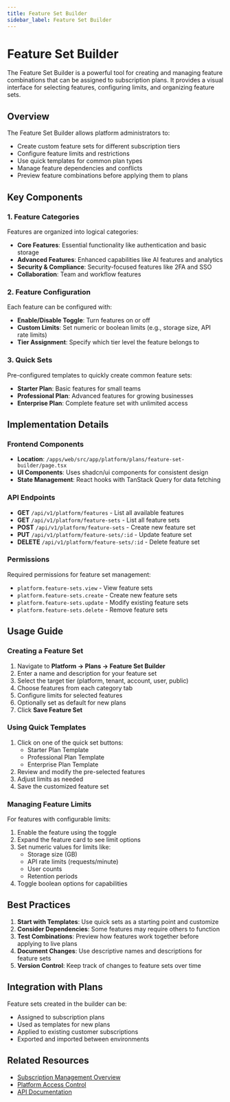 ```yaml
---
title: Feature Set Builder
sidebar_label: Feature Set Builder
---
```


# Feature Set Builder

The Feature Set Builder is a powerful tool for creating and managing feature combinations that can be assigned to subscription plans. It provides a visual interface for selecting features, configuring limits, and organizing feature sets.

## Overview

The Feature Set Builder allows platform administrators to:
- Create custom feature sets for different subscription tiers
- Configure feature limits and restrictions
- Use quick templates for common plan types
- Manage feature dependencies and conflicts
- Preview feature combinations before applying them to plans

## Key Components

### 1. Feature Categories
Features are organized into logical categories:
- **Core Features**: Essential functionality like authentication and basic storage
- **Advanced Features**: Enhanced capabilities like AI features and analytics
- **Security & Compliance**: Security-focused features like 2FA and SSO
- **Collaboration**: Team and workflow features

### 2. Feature Configuration
Each feature can be configured with:
- **Enable/Disable Toggle**: Turn features on or off
- **Custom Limits**: Set numeric or boolean limits (e.g., storage size, API rate limits)
- **Tier Assignment**: Specify which tier level the feature belongs to

### 3. Quick Sets
Pre-configured templates to quickly create common feature sets:
- **Starter Plan**: Basic features for small teams
- **Professional Plan**: Advanced features for growing businesses
- **Enterprise Plan**: Complete feature set with unlimited access

## Implementation Details

### Frontend Components
- **Location**: `/apps/web/src/app/platform/plans/feature-set-builder/page.tsx`
- **UI Components**: Uses shadcn/ui components for consistent design
- **State Management**: React hooks with TanStack Query for data fetching

### API Endpoints
- **GET** `/api/v1/platform/features` - List all available features
- **GET** `/api/v1/platform/feature-sets` - List all feature sets
- **POST** `/api/v1/platform/feature-sets` - Create new feature set
- **PUT** `/api/v1/platform/feature-sets/:id` - Update feature set
- **DELETE** `/api/v1/platform/feature-sets/:id` - Delete feature set

### Permissions
Required permissions for feature set management:
- `platform.feature-sets.view` - View feature sets
- `platform.feature-sets.create` - Create new feature sets
- `platform.feature-sets.update` - Modify existing feature sets
- `platform.feature-sets.delete` - Remove feature sets

## Usage Guide

### Creating a Feature Set

1. Navigate to **Platform → Plans → Feature Set Builder**
2. Enter a name and description for your feature set
3. Select the target tier (platform, tenant, account, user, public)
4. Choose features from each category tab
5. Configure limits for selected features
6. Optionally set as default for new plans
7. Click **Save Feature Set**

### Using Quick Templates

1. Click on one of the quick set buttons:
   - Starter Plan Template
   - Professional Plan Template
   - Enterprise Plan Template
2. Review and modify the pre-selected features
3. Adjust limits as needed
4. Save the customized feature set

### Managing Feature Limits

For features with configurable limits:
1. Enable the feature using the toggle
2. Expand the feature card to see limit options
3. Set numeric values for limits like:
   - Storage size (GB)
   - API rate limits (requests/minute)
   - User counts
   - Retention periods
4. Toggle boolean options for capabilities

## Best Practices

1. **Start with Templates**: Use quick sets as a starting point and customize
2. **Consider Dependencies**: Some features may require others to function
3. **Test Combinations**: Preview how features work together before applying to live plans
4. **Document Changes**: Use descriptive names and descriptions for feature sets
5. **Version Control**: Keep track of changes to feature sets over time

## Integration with Plans

Feature sets created in the builder can be:
- Assigned to subscription plans
- Used as templates for new plans
- Applied to existing customer subscriptions
- Exported and imported between environments

## Related Resources

- [Subscription Management Overview](/platform/subscription-management/overview)
- [Platform Access Control](/platform/access-control/)
- [API Documentation](/api/v1/platform/feature-sets)